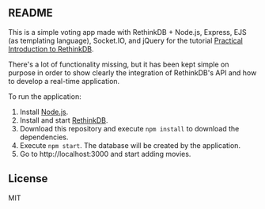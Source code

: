 ## README
This is a simple voting app made with RethinkDB + Node.js, Express, EJS (as templating language), Socket.IO, and jQuery for the tutorial [Practical Introduction to RethinkDB](http://tutorials.pluralsight.com/nosql-databases/a-practical-introduction-to-rethinkdb?status=in-review).

There's a lot of functionality missing, but it has been kept simple on purpose in order to show clearly the integration of RethinkDB's API and how to develop a real-time application.

To run the application:

1. Install [Node.js](https://nodejs.org/en/download/).
2. Install and start [RethinkDB](http://rethinkdb.com/docs/install/).
3. Download this repository and execute `npm install` to download the dependencies.
4. Execute `npm start`. The database will be created by the application.
5. Go to http://localhost:3000 and start adding movies.

## License
MIT